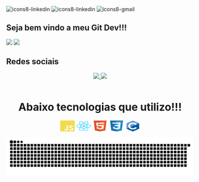 ![icons8-linkedin](https://user-images.githubusercontent.com/89702974/156852221-5a5dc7c1-1400-4e9b-99ef-a50e56b24e03.svg)
![icons8-linkedin](https://user-images.githubusercontent.com/89702974/156852235-76929b36-4ff0-4fbf-969e-092c0cb07632.svg)
![icons8-gmail](https://user-images.githubusercontent.com/89702974/156852237-bb82dbb1-53de-408f-b4a9-baf4475960fd.svg)
## Seja bem vindo a meu Git Dev!!!

<div >
  <img height="180em" src="https://github-readme-stats.vercel.app/api?username=Andersongsa&show_icons=true&theme=great-gatsby&include_all_commits=true&count_private=true"/>
  <img height="180em" src="https://github-readme-stats.vercel.app/api/top-langs/?username=Andersongsa&layout=compact&langs_count=16&theme=great-gatsby"/>
</div>

## Redes sociais
<div align="center">
  <a href = "mailto: anderson.dossantosgsa@gmail.com">
    <img width="30" src="https://user-images.githubusercontent.com/89702974/156852237-bb82dbb1-53de-408f-b4a9-baf4475960fd.svg">
  </a>
  <a href = "https://www.linkedin.com/in/andersongsa/">
    <img width="25" src="https://user-images.githubusercontent.com/89702974/156852235-76929b36-4ff0-4fbf-969e-092c0cb07632.svg">
  </a>
   
<br>

<div  align="center"> 
  <div style="display: inline_block"><br>
    <h1 align="center">Abaixo tecnologias que utilizo!!!</h1>
    <img align="center" height="30" width="40" alt="js-icon"  src="https://raw.githubusercontent.com/devicons/devicon/master/icons/javascript/javascript-plain.svg">
    <img align="center" height="30" width="40" alt="react-icon" src="https://raw.githubusercontent.com/devicons/devicon/master/icons/react/react-original.svg">
    <img align="center" height="30" width="40" alt="html-icon" src="https://raw.githubusercontent.com/devicons/devicon/master/icons/html5/html5-original.svg">
    <img align="center" height="30" width="40" alt="css-icon" src="https://raw.githubusercontent.com/devicons/devicon/master/icons/css3/css3-original.svg">
    <img align="center" height="30" width="40" alt="c-icon" src="https://raw.githubusercontent.com/devicons/devicon/master/icons/c/c-original.svg">

   </div>  


![Snake animation](https://github.com/Andersongsa/Andersongsa/blob/output/github-contribution-grid-snake.svg)
